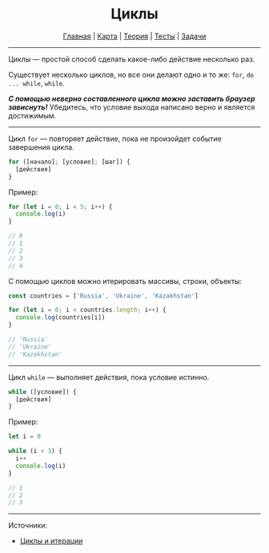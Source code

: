 <div align="center">

# Циклы

[Главная](https://github.com/dollaween/junior-roadmap/)
|
[Карта](/roadmap/README.md)
|
[Теория](/theory/README.md)
|
[Тесты](/tests/README.md)
|
[Задачи](/tasks/README.md)

</div>

---

Циклы — простой способ сделать какое-либо действие несколько раз.

Существует несколько циклов, но все они делают одно и то же: `for`, `do ... while`, `while`.

***С помощью неверно составленного цикла можно заставить браузер зависнуть!*** Убедитесь, что условие выхода написано верно и является достижимым.

---

Цикл `for` — повторяет действие, пока не произойдет событие завершения цикла.

```js
for ([начало]; [условие]; [шаг]) {
  [действия]
}
```

Пример:
```js
for (let i = 0; i < 5; i++) {
  console.log(i)
}

// 0
// 1
// 2
// 3
// 4
```

С помощью циклов можно итерировать массивы, строки, объекты:
```js
const countries = ['Russia', 'Ukraine', 'Kazakhstan']

for (let i = 0; i < countries.length; i++) {
  console.log(countries[i])
}

// 'Russia'
// 'Ukraine'
// 'Kazakhstan'
```

---

Цикл `while` — выполняет действия, пока условие истинно.

```js
while ([условие]) {
  [действия]
}
```

Пример:

```js
let i = 0

while (i < 3) {
  i++
  console.log(i)
}

// 1
// 2
// 3
```

---

Источники:
* [Циклы и итерации](https://developer.mozilla.org/ru/docs/Web/JavaScript/Guide/Loops_and_iteration)
